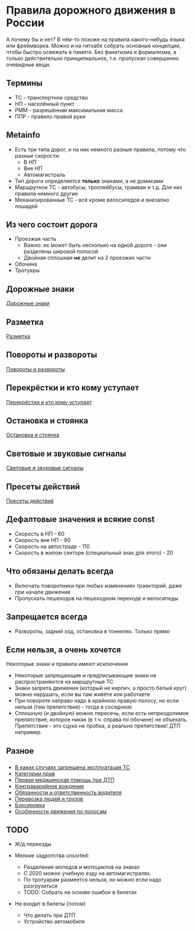 # Правила дорожного движения в России
А почему бы и нет? В чём-то похоже на правила какого-нибудь языка или фреймворка. Можно и на гитхабе собрать основные концепции, чтобы быстро освежать в памяти. Без фанатизма и формализма, а только действительно принципиальное, т.е. пропуская совершенно очевидные вещи.

## Термины
* ТС - транспортное средство 
* НП - населённый пункт
* РММ - разрешённая максимальная масса
* ППР - правило правой руки

## Metainfo
* Есть три типа дорог, и на них немного разные правила, потому что разные скорости:
    * В НП
    * Вне НП
    * Автомагистраль
* Тип дороги определяется **только** знаками, а не домиками
* Маршрутное ТС - автобусы, троллейбусы, трамваи и т.д. Для них правила немного другие
* Механизированные ТС - всё кроме велосипедов и внезапно лошадей

## Из чего состоит дорога
* Проезжая часть
    * Важно: их может быть несколько на одной дороге - они разделены широкой полосой 
    * Двойная сплошная **не** делит на 2 проезжих части
* Обочина
* Тротуары

## Дорожные знаки
[Дорожные знаки](signs.md)

## Разметка
[Разметка](marking.md)

## Повороты и развороты
[Повороты и развороты](turns.md)

## Перекрёстки и кто кому уступает
[Перекрёстки и кто кому уступает](crossroads.md)

## Остановка и стоянка
[Остановка и стоянка](stop.md)

## Световые и звуковые сигналы
[Световые и звуковые сигналы](lights.md)

## Пресеты действий
[Пресеты действий](presets.md)

## Дефалтовые значения и всякие const
* Скорость в НП  - 60
* Скорость вне НП - 90
* Скорость на автостраде - 110
* Скорость в жилом секторе (специальный знак для этого) - 20

## Что обязаны делать всегда
* Включать поворотники при любых изменениях траекторий, даже при начале движения
* Пропускать пешеходов на пешеходном переходе и велосипеды

## Запрещается всегда
* Развороты, задний ход, остановка в тоннелях. Только прямо

## Если нельзя, а очень хочется
Некоторые знаки и правила имеют исключения

* Некоторые запрещающие и предписывающие знаки не распространяются на маршрутные ТС
* Знаки запрета движения (который не кирпич, а просто белый круг) можно нарушать, если вы там живёте или работаете
* При повороте направо надо в крайнюю правую полосу, но если нельзя (там препятствие) - тогда в соседнюю
* Сплошную (и двойную) можно пересечь, если есть непреодолимое препятствие, которое никак (в т.ч. справа по обочине) не объехать. Препятствие - это сцуко не пробка, а реально препятствие! ДТП например.

## Разное
###
* [В каких случаях запрещена эксплуатация ТС](bugs.md)
* [Категории прав](license_types.md)
* [Первая медицинская помощь при ДТП](medical_help.md)
* [Контраварийное вождение](technics.md)
* [Обязанности и ответственность водителя](law.md)
* [Перевозка людей и грузов](cargo.md)
* [Буксировка](towing.md)
* [Особенности движения по полосам](lanes.md)

## TODO
* Ж/д переезды
* Мелкие задротства unsorted:
    * Разделение мопедов и мотоциклов на знаках
    * С 2020 можно учебную езду на автомагистралях. 
    * По тротуарам размеется нельзя, но можно если надо разгрузиться 
    * TODO: Собрать на основе ошибок в билетах
    
* Не входит в билеты (потом)
    * Что делать при ДТП
    * Устройство автомобиля
    

